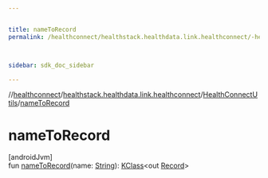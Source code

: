 ```yaml
---


title: nameToRecord
permalink: /healthconnect/healthstack.healthdata.link.healthconnect/-health-connect-utils/name-to-record.html



sidebar: sdk_doc_sidebar

---
```



//[healthconnect](/healthconnect.html)/[healthstack.healthdata.link.healthconnect](../index.html)/[HealthConnectUtils](index.html)/[nameToRecord](name-to-record.html)



# nameToRecord



[androidJvm]\
fun [nameToRecord](name-to-record.html)(name: [String](https://kotlinlang.org/api/latest/jvm/stdlib/kotlin/-string/index.html)): [KClass](https://kotlinlang.org/api/latest/jvm/stdlib/kotlin.reflect/-k-class/index.html)&lt;out [Record](https://developer.android.com/reference/kotlin/androidx/health/connect/client/records/Record.html)&gt;






